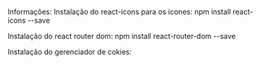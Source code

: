 Informações:
Instalação do react-icons para os icones:
npm install react-icons --save

Instalação do react router dom:
npm install react-router-dom --save

Instalação do gerenciador de cokies:
